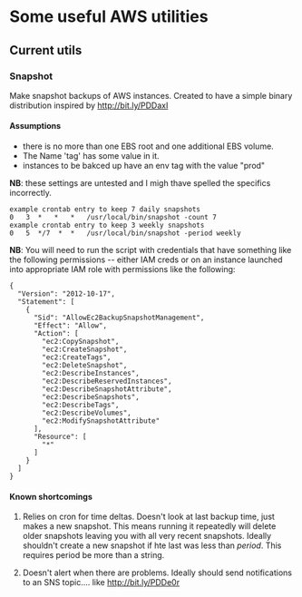 # Some useful AWS utilities

## Current utils

### Snapshot

Make snapshot backups of AWS instances. Created to have a simple binary distribution inspired by http://bit.ly/PDDaxI

#### Assumptions

  - there is no more than one EBS root and one additional EBS volume.
  - The Name 'tag' has some value in it.
  - instances to be bakced up have an env tag with the value "prod"

**NB**: these settings are untested and I migh thave spelled the
specifics incorrectly.

	example crontab entry to keep 7 daily snapshots
	0   3  *   *   *   /usr/local/bin/snapshot -count 7
	example crontab entry to keep 3 weekly snapshots
	0   5  */7  *  *   /usr/local/bin/snapshot -period weekly

**NB**: You will need to run the script with credentials that have something like
the following permissions -- either IAM creds or on an instance launched
into appropriate IAM role with permissions like the following:

	{
	  "Version": "2012-10-17",
	  "Statement": [
	    {
	      "Sid": "AllowEc2BackupSnapshotManagement",
	      "Effect": "Allow",
	      "Action": [
	        "ec2:CopySnapshot",
	        "ec2:CreateSnapshot",
	        "ec2:CreateTags",
	        "ec2:DeleteSnapshot",
	        "ec2:DescribeInstances",
	        "ec2:DescribeReservedInstances",
	        "ec2:DescribeSnapshotAttribute",
	        "ec2:DescribeSnapshots",
	        "ec2:DescribeTags",
	        "ec2:DescribeVolumes",
	        "ec2:ModifySnapshotAttribute"
	      ],
	      "Resource": [
	        "*"
	      ]
	    }
	  ]
	}

#### Known shortcomings

 1. Relies on cron for time deltas. Doesn't look at last backup time, just makes a new snapshot. This means running it repeatedly will delete older snapshots leaving you with all very recent snapshots. Ideally shouldn't create a new snapshot if hte last was less than *period*. This requires period be more than a string.

 2. Doesn't alert when there are problems. Ideally should send notifications to an SNS topic.... like http://bit.ly/PDDe0r
